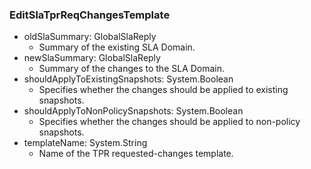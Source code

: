 ### EditSlaTprReqChangesTemplate
- oldSlaSummary: GlobalSlaReply
  - Summary of the existing SLA Domain.
- newSlaSummary: GlobalSlaReply
  - Summary of the changes to the SLA Domain.
- shouldApplyToExistingSnapshots: System.Boolean
  - Specifies whether the changes should be applied to existing snapshots.
- shouldApplyToNonPolicySnapshots: System.Boolean
  - Specifies whether the changes should be applied to non-policy snapshots.
- templateName: System.String
  - Name of the TPR requested-changes template.
